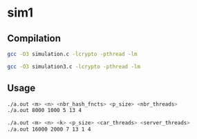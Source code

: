 # sim1
## Compilation
```bash
gcc -O3 simulation.c -lcrypto -pthread -lm

gcc -O3 simulation3.c -lcrypto -pthread -lm
```
## Usage
```bash
./a.out <m> <n> <nbr_hash_fncts> <p_size> <nbr_threads>
./a.out 8000 1000 5 13 4

./a.out <m> <n> <k> <p_size> <car_threads> <server_threads>
./a.out 16000 2000 7 13 1 4
```
